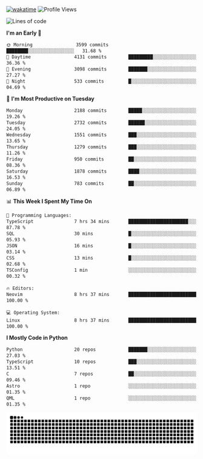 [![wakatime](https://wakatime.com/badge/user/b920b284-3cde-4cd4-b72e-f7f22d050b16.svg)](https://wakatime.com/@b920b284-3cde-4cd4-b72e-f7f22d050b16)
![Profile Views](http://img.shields.io/badge/Profile%20Views-4586-blue)
<!--START_SECTION:waka-->
![Lines of code](https://img.shields.io/badge/From%20Hello%20World%20I%27ve%20Written-11.1%20million%20lines%20of%20code-blue)

**I'm an Early 🐤** 

```text
🌞 Morning                3599 commits        ████████░░░░░░░░░░░░░░░░░   31.68 % 
🌆 Daytime                4131 commits        █████████░░░░░░░░░░░░░░░░   36.36 % 
🌃 Evening                3098 commits        ███████░░░░░░░░░░░░░░░░░░   27.27 % 
🌙 Night                  533 commits         █░░░░░░░░░░░░░░░░░░░░░░░░   04.69 % 
```
📅 **I'm Most Productive on Tuesday** 

```text
Monday                   2188 commits        █████░░░░░░░░░░░░░░░░░░░░   19.26 % 
Tuesday                  2732 commits        ██████░░░░░░░░░░░░░░░░░░░   24.05 % 
Wednesday                1551 commits        ███░░░░░░░░░░░░░░░░░░░░░░   13.65 % 
Thursday                 1279 commits        ███░░░░░░░░░░░░░░░░░░░░░░   11.26 % 
Friday                   950 commits         ██░░░░░░░░░░░░░░░░░░░░░░░   08.36 % 
Saturday                 1878 commits        ████░░░░░░░░░░░░░░░░░░░░░   16.53 % 
Sunday                   783 commits         ██░░░░░░░░░░░░░░░░░░░░░░░   06.89 % 
```


📊 **This Week I Spent My Time On** 

```text
💬 Programming Languages: 
TypeScript               7 hrs 34 mins       ██████████████████████░░░   87.78 % 
SQL                      30 mins             █░░░░░░░░░░░░░░░░░░░░░░░░   05.93 % 
JSON                     16 mins             █░░░░░░░░░░░░░░░░░░░░░░░░   03.14 % 
CSS                      13 mins             █░░░░░░░░░░░░░░░░░░░░░░░░   02.68 % 
TSConfig                 1 min               ░░░░░░░░░░░░░░░░░░░░░░░░░   00.32 % 

🔥 Editors: 
Neovim                   8 hrs 37 mins       █████████████████████████   100.00 % 

💻 Operating System: 
Linux                    8 hrs 37 mins       █████████████████████████   100.00 % 
```

**I Mostly Code in Python** 

```text
Python                   20 repos            ███████░░░░░░░░░░░░░░░░░░   27.03 % 
TypeScript               10 repos            ███░░░░░░░░░░░░░░░░░░░░░░   13.51 % 
C                        7 repos             ██░░░░░░░░░░░░░░░░░░░░░░░   09.46 % 
Astro                    1 repo              ░░░░░░░░░░░░░░░░░░░░░░░░░   01.35 % 
QML                      1 repo              ░░░░░░░░░░░░░░░░░░░░░░░░░   01.35 % 
```




<!--END_SECTION:waka-->
![Snake animation](https://raw.githubusercontent.com/timmypidashev/timmypidashev/main/commits.svg)
